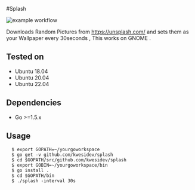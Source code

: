 #Splash

![example workflow](https://github.com/kwesidev/splash/actions/workflows/go.yml/badge.svg)

Downloads Random Pictures from  https://unsplash.com/  and sets them as your Wallpaper every 30seconds , This works on GNOME .

## Tested on
* Ubuntu 18.04
* Ubuntu 20.04
* Ubuntu 22.04  


## Dependencies
* Go >=1.5.x


## Usage

```
  $ export GOPATH=~/yourgoworkspace
  $ go get -v github.com/kwesidev/splash
  $ cd $GOPATH/src/github.com/kwesidev/splash
  $ export GOBIN=~/yourgoworkspace/bin
  $ go install .
  $ cd $GOPATH/bin
  $ ./splash -interval 30s

```
